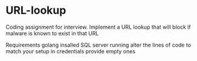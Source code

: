 # URL-lookup
Coding assignment for interview. Implement a URL lookup that will block if malware is known to exist in that URL


Requirements 
golang insalled
SQL server running 
    alter the lines of code to match your setup in credentials 
        provide empty ones





